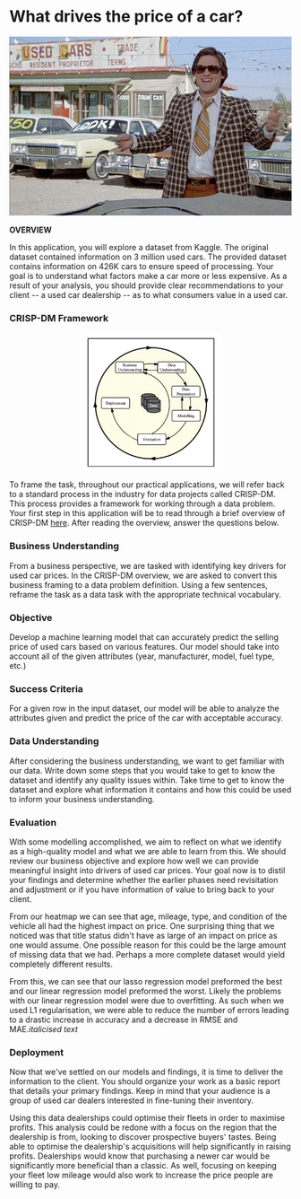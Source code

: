 # What drives the price of a car?

![](images/kurt.jpeg)

**OVERVIEW**

In this application, you will explore a dataset from Kaggle. The original dataset contained information on 3 million used cars. The provided dataset contains information on 426K cars to ensure speed of processing.  Your goal is to understand what factors make a car more or less expensive.  As a result of your analysis, you should provide clear recommendations to your client -- a used car dealership -- as to what consumers value in a used car.

### CRISP-DM Framework

<center>
    <img src = images/crisp.png width = 50%/>
</center>


To frame the task, throughout our practical applications, we will refer back to a standard process in the industry for data projects called CRISP-DM.  This process provides a framework for working through a data problem.  Your first step in this application will be to read through a brief overview of CRISP-DM [here](https://mo-pcco.s3.us-east-1.amazonaws.com/BH-PCMLAI/module_11/readings_starter.zip).  After reading the overview, answer the questions below.

### Business Understanding

From a business perspective, we are tasked with identifying key drivers for used car prices.  In the CRISP-DM overview, we are asked to convert this business framing to a data problem definition.  Using a few sentences, reframe the task as a data task with the appropriate technical vocabulary.

### Objective
Develop a machine learning model that can accurately predict the selling price of used cars based on various features. Our model should take into account all of the given attributes (year, manufacturer, model, fuel type, etc.)

### Success Criteria
For a given row in the input dataset, our model will be able to analyze the attributes given and predict the price of the car with acceptable accuracy.

### Data Understanding

After considering the business understanding, we want to get familiar with our data.  Write down some steps that you would take to get to know the dataset and identify any quality issues within.  Take time to get to know the dataset and explore what information it contains and how this could be used to inform your business understanding.

### Evaluation

With some modelling accomplished, we aim to reflect on what we identify as a high-quality model and what we are able to learn from this.  We should review our business objective and explore how well we can provide meaningful insight into drivers of used car prices.  Your goal now is to distil your findings and determine whether the earlier phases need revisitation and adjustment or if you have information of value to bring back to your client.

From our heatmap we can see that age, mileage, type, and condition of the vehicle all had the highest impact on price. One surprising thing that we noticed was that title status didn't have as large of an impact on price as one would assume. One possible reason for this could be the large amount of missing data that we had. Perhaps a more complete dataset would yield completely different results.

From this, we can see that our lasso regression model preformed the best and our linear regression model preformed the worst. Likely the problems with our linear regression model were due to overfitting. As such when we used L1 regularisation, we were able to reduce the number of errors leading to a drastic increase in accuracy and a decrease in RMSE and MAE.*italicised text*

### Deployment

Now that we've settled on our models and findings, it is time to deliver the information to the client.  You should organize your work as a basic report that details your primary findings.  Keep in mind that your audience is a group of used car dealers interested in fine-tuning their inventory.

Using this data dealerships could optimise their fleets in order to maximise profits. This analysis could be redone with a focus on the region that the dealership is from, looking to discover prospective buyers' tastes. Being able to optimise the dealership's acquisitions will help significantly in raising profits. Dealerships would know that purchasing a newer car would be significantly more beneficial than a classic. As well, focusing on keeping your fleet low mileage would also work to increase the price people are willing to pay.

